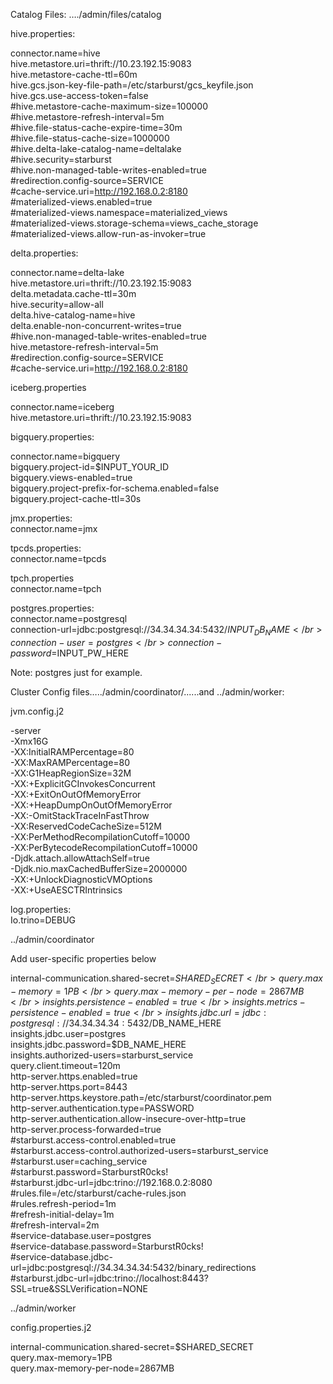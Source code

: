 Catalog Files: …./admin/files/catalog

hive.properties:

connector.name=hive </br>
hive.metastore.uri=thrift://10.23.192.15:9083 </br>
hive.metastore-cache-ttl=60m </br>
hive.gcs.json-key-file-path=/etc/starburst/gcs_keyfile.json </br>
hive.gcs.use-access-token=false </br>
#hive.metastore-cache-maximum-size=100000 </br>
#hive.metastore-refresh-interval=5m </br>
#hive.file-status-cache-expire-time=30m </br>
#hive.file-status-cache-size=1000000 </br>
#hive.delta-lake-catalog-name=deltalake </br>
#hive.security=starburst </br>
#hive.non-managed-table-writes-enabled=true </br>
#redirection.config-source=SERVICE </br>
#cache-service.uri=http://192.168.0.2:8180 </br>
#materialized-views.enabled=true </br>
#materialized-views.namespace=materialized_views </br>
#materialized-views.storage-schema=views_cache_storage	</br>
#materialized-views.allow-run-as-invoker=true </br>

delta.properties: </br>

connector.name=delta-lake </br>
hive.metastore.uri=thrift://10.23.192.15:9083 </br>
delta.metadata.cache-ttl=30m </br>
hive.security=allow-all </br>
delta.hive-catalog-name=hive </br>
delta.enable-non-concurrent-writes=true </br>
#hive.non-managed-table-writes-enabled=true </br>
hive.metastore-refresh-interval=5m </br>
#redirection.config-source=SERVICE </br>
#cache-service.uri=http://192.168.0.2:8180 </br>


iceberg.properties </br>

connector.name=iceberg </br>
hive.metastore.uri=thrift://10.23.192.15:9083 </br>


bigquery.properties: </br>

connector.name=bigquery </br>
bigquery.project-id=$INPUT_YOUR_ID </br>
bigquery.views-enabled=true </br>
bigquery.project-prefix-for-schema.enabled=false </br>
bigquery.project-cache-ttl=30s </br>

jmx.properties: </br>
connector.name=jmx </br>

tpcds.properties: </br>
connector.name=tpcds </br>

tpch.properties </br>
connector.name=tpch </br>

postgres.properties: </br>
connector.name=postgresql </br>
connection-url=jdbc:postgresql://34.34.34.34:5432/$INPUT_DB_NAME </br>
connection-user=postgres </br>
connection-password=$INPUT_PW_HERE </br>



Note: postgres just for example. </br>


Cluster Config files…../admin/coordinator/......and ../admin/worker: </br>

jvm.config.j2 </br>

-server </br>
-Xmx16G </br>
-XX:InitialRAMPercentage=80 </br>
-XX:MaxRAMPercentage=80 </br>
-XX:G1HeapRegionSize=32M </br>
-XX:+ExplicitGCInvokesConcurrent </br>
-XX:+ExitOnOutOfMemoryError </br>
-XX:+HeapDumpOnOutOfMemoryError </br>
-XX:-OmitStackTraceInFastThrow </br>
-XX:ReservedCodeCacheSize=512M </br>
-XX:PerMethodRecompilationCutoff=10000 </br>
-XX:PerBytecodeRecompilationCutoff=10000 </br>
-Djdk.attach.allowAttachSelf=true </br>
-Djdk.nio.maxCachedBufferSize=2000000 </br>
-XX:+UnlockDiagnosticVMOptions </br>
-XX:+UseAESCTRIntrinsics </br>

log.properties: </br>
Io.trino=DEBUG </br>

../admin/coordinator</br>

Add user-specific properties below </br>

internal-communication.shared-secret=$SHARED_SECRET </br>
query.max-memory=1PB </br>
query.max-memory-per-node=2867MB </br>
insights.persistence-enabled=true </br>
insights.metrics-persistence-enabled=true </br>
insights.jdbc.url=jdbc:postgresql://34.34.34.34:5432/$DB_NAME_HERE </br>
insights.jdbc.user=postgres </br>
insights.jdbc.password=$DB_NAME_HERE </br>
insights.authorized-users=starburst_service </br>
query.client.timeout=120m </br>
http-server.https.enabled=true </br>
http-server.https.port=8443 </br>
http-server.https.keystore.path=/etc/starburst/coordinator.pem </br>
http-server.authentication.type=PASSWORD </br>
http-server.authentication.allow-insecure-over-http=true </br>
http-server.process-forwarded=true </br>
#starburst.access-control.enabled=true </br>
#starburst.access-control.authorized-users=starburst_service </br>
#starburst.user=caching_service </br>
#starburst.password=StarburstR0cks! </br>
#starburst.jdbc-url=jdbc:trino://192.168.0.2:8080 </br>
#rules.file=/etc/starburst/cache-rules.json </br>
#rules.refresh-period=1m </br>
#refresh-initial-delay=1m </br>
#refresh-interval=2m </br>
#service-database.user=postgres </br>
#service-database.password=StarburstR0cks! </br>
#service-database.jdbc-url=jdbc:postgresql://34.34.34.34:5432/binary_redirections </br>
#starburst.jdbc-url=jdbc:trino://localhost:8443?SSL=true&SSLVerification=NONE </br>

../admin/worker </br>

config.properties.j2 </br>

internal-communication.shared-secret=$SHARED_SECRET </br>
query.max-memory=1PB </br>
query.max-memory-per-node=2867MB </br>
